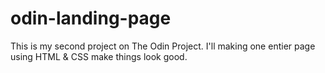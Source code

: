 # odin-landing-page
This is my second project on The Odin Project.
I'll making one entier page using HTML & CSS make things look good.
